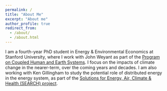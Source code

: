 ```yaml
---
permalink: /
title: "About Me"
excerpt: "About me"
author_profile: true
redirect_from: 
  - /about/
  - /about.html
---
```


I am a fourth-year PhD student in Energy & Environmental Economics at Stanford University, where I work with John Weyant as part of the [Program on Coupled Human and Earth Systems](https://www.pches.psu.edu/). I focus on the impacts of climate change in the nearer-term, over the coming years and decades. I am also working with Ken Gillingham to study the potential role of distributed energy in the energy system, as part of the [Solutions for Energy, Air, Climate & Health (SEARCH) project](https://search-center.yale.edu/).


